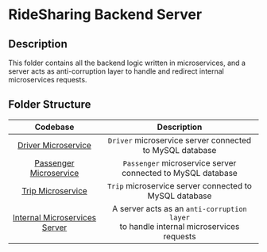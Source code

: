 # RideSharing Backend Server

## Description

This folder contains all the backend logic written in microservices, and a server acts as anti-corruption layer to handle and redirect internal microservices requests.

## Folder Structure

|                      Codebase                      |                                        Description                                         |
| :------------------------------------------------: | :----------------------------------------------------------------------------------------: |
|    [Driver Microservice](microservices/drivers)    |                  `Driver` microservice server connected to MySQL database                  |
| [Passenger Microservice](microservices/passengers) |                `Passenger` microservice server connected to MySQL database                 |
|      [Trip Microservice](microservices/trips)      |                   `Trip` microservice server connected to MySQL database                   |
|      [Internal Microservices Server](server)       | A server acts as an `anti-corruption layer` <br> to handle internal microservices requests |
